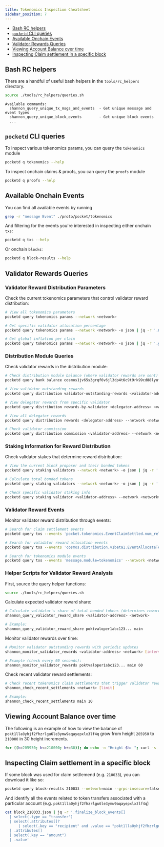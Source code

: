 ```yaml
---
title: Tokenomics Inspection Cheatsheet
sidebar_position: 7
---
```


- [Bash RC helpers](#bash-rc-helpers)
- [`pocketd` CLI queries](#pocketd-cli-queries)
- [Available Onchain Events](#available-onchain-events)
- [Validator Rewards Queries](#validator-rewards-queries)
- [Viewing Account Balance over time](#viewing-account-balance-over-time)
- [Inspecting Claim settlement in a specific block](#inspecting-claim-settlement-in-a-specific-block)

## Bash RC helpers

There are a handful of useful bash helpers in the `tools/rc_helpers` directory.

```bash
source ./tools/rc_helpers/queries.sh
```

```text
Available commands:
  shannon_query_unique_tx_msgs_and_events  - Get unique message and event types
  shannon_query_unique_block_events        - Get unique block events
  ...
```

## `pocketd` CLI queries

To inspect various tokenomics params, you can query the `tokenomics` module

```bash
pocketd q tokenomics --help
```

To inspect onchain claims & proofs, you can query the `proofs` module

```bash
pocketd q proofs --help
```

## Available Onchain Events

You can find all available events by running

```bash
grep -r "message Event" ./proto/pocket/tokenomics
```

And filtering for the events you're interested in inspecting either onchain `txs`:

```bash
pocketd q txs --help
```

Or onchain `blocks`:

```bash
pocketd q block-results --help
```

## Validator Rewards Queries

### Validator Reward Distribution Parameters

Check the current tokenomics parameters that control validator reward distribution:

```bash
# View all tokenomics parameters
pocketd query tokenomics params --network <network>

# Get specific validator allocation percentage
pocketd query tokenomics params --network <network> -o json | jq -r '.mint_allocation_percentages.proposer'

# Get global inflation per claim
pocketd query tokenomics params --network <network> -o json | jq -r '.global_inflation_per_claim'
```

### Distribution Module Queries

Check validator rewards in the distribution module:

```bash
# Check distribution module balance (where validator rewards are sent)
pocketd query bank balance cosmos1jv65s3grqf6v6jl3dp4t6c9t9rk99cd88lyufl upokt --network <network>

# View validator outstanding rewards
pocketd query distribution validator-outstanding-rewards <validator-address> --network <network>

# View delegator rewards from specific validator
pocketd query distribution rewards-by-validator <delegator-address> <validator-address> --network <network>

# View all delegator rewards
pocketd query distribution rewards <delegator-address> --network <network>

# Check validator commission
pocketd query distribution commission <validator-address> --network <network>
```

### Staking Information for Reward Distribution

Check validator stakes that determine reward distribution:

```bash
# View the current block proposer and their bonded tokens
pocketd query staking validators --network <network> -o json | jq -r '.validators[] | "\(.operator_address) \(.tokens)"'

# Calculate total bonded tokens
pocketd query staking validators --network <network> -o json | jq -r '.validators | map(.tokens | tonumber) | add'

# Check specific validator staking info
pocketd query staking validator <validator-address> --network <network>
```

### Validator Reward Events

Monitor validator reward distribution through events:

```bash
# Search for claim settlement events
pocketd query txs --events 'pocket.tokenomics.EventClaimSettled.num_relays>0' --network <network>

# Search for validator reward allocation events
pocketd query txs --events 'cosmos.distribution.v1beta1.EventAllocateTokens' --network <network>

# Search for tokenomics module events
pocketd query txs --events 'message.module=tokenomics' --network <network>
```

### Helper Scripts for Validator Reward Analysis

First, source the query helper functions:

```bash
source ./tools/rc_helpers/queries.sh
```

Calculate expected validator reward share:

```bash
# Calculate validator's share of total bonded tokens (determines reward distribution)
shannon_query_validator_reward_share <validator-address> <network>

# Example:
shannon_query_validator_reward_share poktvaloper1abc123... main
```

Monitor validator rewards over time:

```bash
# Monitor validator outstanding rewards with periodic updates  
shannon_monitor_validator_rewards <validator-address> <network> [interval-seconds]

# Example (check every 60 seconds):
shannon_monitor_validator_rewards poktvaloper1abc123... main 60
```

Check recent validator reward settlements:

```bash
# Check recent tokenomics claim settlements that trigger validator rewards
shannon_check_recent_settlements <network> [limit]

# Example:
shannon_check_recent_settlements main 10
```

## Viewing Account Balance over time

The following is an example of how to view the balance of `pokt1lla0yhjf2fhzrlgu6le3ymw9aqayepxlx3lf4q` grow from height `205950` to `210000` in 30 height increments.

```bash
for ((h=205950; h<=210000; h+=30)); do echo -n "Height $h: "; curl -s -H "x-cosmos-block-height: $h" https://shannon-grove-api.mainnet.poktroll.com/cosmos/bank/v1beta1/balances/pokt1lla0yhjf2fhzrlgu6le3ymw9aqayepxlx3lf4q | jq -r '.balances[0].amount // "0"'; done
```

## Inspecting Claim settlement in a specific block

If some block was used for claim settlemend (e.g. `210033`), you can download it like so:

```bash
pocketd query block-results 210033 --network=main --grpc-insecure=false -o json >> block_210033.json
```

And identify all the events related to token transfers associated with a particular account (e.g. `pokt1lla0yhjf2fhzrlgu6le3ymw9aqayepxlx3lf4q`)

```bash
cat block_210033.json | jq -r '.finalize_block_events[]
  | select(.type == "transfer")
  | select(.attributes[]?
      | select(.key == "recipient" and .value == "pokt1lla0yhjf2fhzrlgu6le3ymw9aqayepxlx3lf4q"))
  | .attributes[]
  | select(.key == "amount")
  | .value'
```
